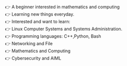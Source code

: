 👉 A beginner interested in mathematics and computing 
<br>
👉 Learning new things everyday.
<br>
👉 Interested and want to learn:
<br>
                👉 Linux Computer Systems and Systems Administration.<br>
                👉 Programming languages: C++,Python, Bash<br>
                👉 Networking and File<br>
                👉 Mathematics and Computing<br>
                👉 Cybersecurity and AIML <br>            

                


<!---
KaoKsn/KaoKsn is a ✨ special ✨ repository because its `README.md` (this file) appears on your GitHub profile.
You can click the Preview link to take a look at your changes.
--->
